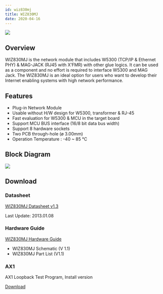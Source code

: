 ```yaml
---
id: wiz830mj
title: WIZ830MJ
date: 2020-04-16
---
```


![](/img/products/wiz830mj/wiz830_web_1.jpg)

## Overview

WIZ830MJ is the network module that includes W5300 (TCP/IP & Ethernet PHY) & MAG-JACK (RJ45 with X’FMR) with other glue logics. It can be used as a component and no effort is required to interface W5300 and MAG Jack. The WIZ830MJ is an ideal option for users who want to develop their Internet enabling systems with high network performance.

## Features

- Plug-in Network Module
- Usable without H/W design for W5300, transformer & RJ-45
- Fast evaluation for W5300 & MCU in the target board
- Support MCU BUS interface (16/8 bit data bus width)
- Support 8 hardware sockets
- Two PCB through-hole (ø 3.00mm)
- Operation Temperature : -40 ~ 85 ℃

## Block Diagram

![](/img/products/wiz830mj/830MJ_Block.jpg)

## Download

### Datasheet

<a href="/img/products/wiz830mj/WIZ830MJ_DS_V130E.pdf" target="_blank">WIZ830MJ Datasheet v1.3</a>

Last Update: 2013.01.08

### Hardware Guide

<a href="/img/products/wiz830mj/WIZ830MJ_Hardware.zip" target="_blank">WIZ830MJ Hardware Guide</a>

- WIZ830MJ  Schematic (V 1.1)
- WIZ830MJ Part List (V1.1)

### AX1

AX1 Loopback Test Program, Install version

<a href="/img/products/wiz820io/AX1.zip" target="_blank">Download</a>

